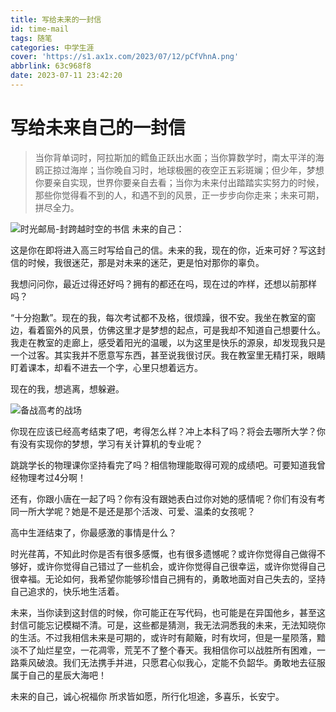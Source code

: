 ```yaml
---
title: 写给未来的一封信
id: time-mail
tags: 随笔
categories: 中学生涯
cover: 'https://s1.ax1x.com/2023/07/12/pCfVhnA.png'
abbrlink: 63c968f8
date: 2023-07-11 23:42:20
---
```

# 写给未来自己的一封信

>当你背单词时，阿拉斯加的鳕鱼正跃出水面；当你算数学时，南太平洋的海鸥正掠过海岸；当你晚自习时，地球极圈的夜空正五彩斑斓；但少年，梦想你要亲自实现，世界你要亲自去看；当你为未来付出踏踏实实努力的时候，那些你觉得看不到的人，和遇不到的风景，正一步步向你走来；未来可期，拼尽全力。

![时光邮局-封跨越时空的书信](https://s1.ax1x.com/2023/07/06/pC6tHxK.jpg)
未来的自己：

这是你在即将进入高三时写给自己的信。未来的我，现在的你，近来可好？写这封信的时候，我很迷茫，那是对未来的迷茫，更是怕对那你的辜负。

我想问问你，最近过得还好吗？拥有的都还在吗，现在过的咋样，还想以前那样吗？

“十分抱歉”。现在的我，每次考试都不及格，很烦躁，很不安。我坐在教室的窗边，看着窗外的风景，仿佛这里才是梦想的起点，可是我却不知道自己想要什么。我走在教室的走廊上，感受着阳光的温暖，以为这里是快乐的源泉，却发现我只是一个过客。其实我并不愿意写东西，甚至说我很讨厌。我在教室里无精打采，眼睛盯着课本，却看不进去一个字，心里只想着远方。

现在的我，想逃离，想躲避。

![备战高考的战场](https://s1.ax1x.com/2023/07/12/pCfVhnA.png)

你现在应该已经高考结束了吧，考得怎么样？冲上本科了吗？将会去哪所大学？你有没有实现你的梦想，学习有关计算机的专业呢？

跳跳学长的物理课你坚持看完了吗？相信物理能取得可观的成绩吧。可要知道我曾经物理考过4分啊！

还有，你跟小唐在一起了吗？你有没有跟她表白过你对她的感情呢？你们有没有考同一所大学呢？她是不是还是那个活泼、可爱、温柔的女孩呢？

高中生涯结束了，你最感激的事情是什么？

时光荏苒，不知此时你是否有很多感慨，也有很多遗憾呢？或许你觉得自己做得不够好，或许你觉得自己错过了一些机会，或许你觉得自己很幸运，或许你觉得自己很幸福。无论如何，我希望你能够珍惜自己拥有的，勇敢地面对自己失去的，坚持自己追求的，快乐地生活着。

未来，当你读到这封信的时候，你可能正在写代码，也可能是在异国他乡，甚至这封信可能忘记模糊不清。可是，这些都是猜测，我无法洞悉我的未来，无法知晓你的生活。不过我相信未来是可期的，或许时有颠簸，时有坎坷，但是一星陨落，黯淡不了灿烂星空，一花凋零，荒芜不了整个春天。我相信你可以战胜所有困难，一路乘风破浪。我们无法携手并进，只愿君心似我心，定能不负韶华。勇敢地去征服属于自己的星辰大海吧！

未来的自己，诚心祝福你
所求皆如愿，所行化坦途，多喜乐，长安宁。